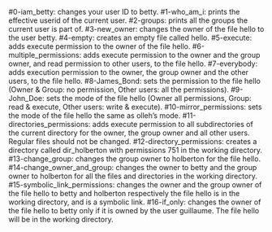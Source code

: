 #0-iam_betty: changes your user ID to betty.
#1-who_am_i: prints the effective userid of the current user.
#2-groups: prints all the groups the current user is part of.
#3-new_owner: changes the owner of the file hello to the user betty.
#4-empty: creates an empty file called hello.
#5-execute: adds execute permission to the owner of the file hello.
#6-multiple_permissions: adds execute permission to the owner and the group owner, and read permission to other users, to the file hello.
#7-everybody: adds execution permission to the owner, the group owner and the other users, to the file hello.
#8-James_Bond: sets the permission to the file hello (Owner & Group: no permission, Other users: all the permissions).
#9-John_Doe: sets the mode of the file hello (Owner all permissions, Group: read & execute, Other users: write & execute).
#10-mirror_permissions: sets the mode of the file hello the same as olleh’s mode.
#11-directories_permissions:  adds execute permission to all subdirectories of the current directory for the owner, the group owner and all other users. Regular files should not be changed.
#12-directory_permissions: creates a directory called dir_holberton with permissions 751 in the working directory.
#13-change_group: changes the group owner to holberton for the file hello.
#14-change_owner_and_group: changes the owner to betty and the group owner to holberton for all the files and directories in the working directory.
#15-symbolic_link_permissions: changes the owner and the group owner of the file hello to betty and holberton respectively the file hello is in the working directory, and is a symbolic link.
#16-if_only: changes the owner of the file hello to betty only if it is owned by the user guillaume. The  file hello will be in the working directory.
